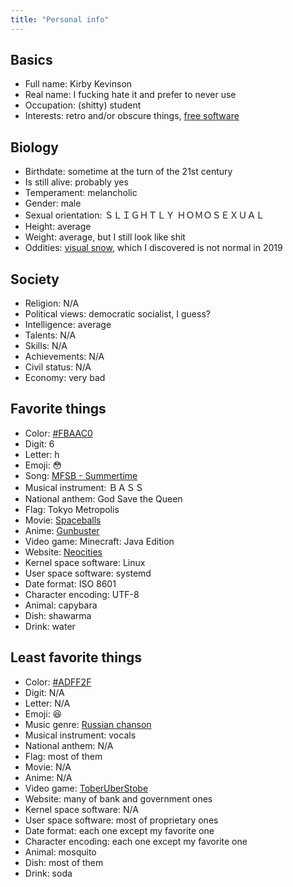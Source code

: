 ```yaml
---
title: "Personal info"
---
```


## Basics

* Full name: Kirby Kevinson
* Real name: I fucking hate it and prefer to never use
* Occupation: (shitty) student
* Interests: retro and/or obscure things, [free software]

[free software]: https://www.gnu.org/philosophy/free-sw.html

## Biology

* Birthdate: sometime at the turn of the 21st century
* Is still alive: probably yes
* Temperament: melancholic
* Gender: male
* Sexual orientation: ＳＬＩＧＨＴＬＹ ＨＯＭＯＳＥＸＵＡＬ
* Height: average
* Weight: average, but I still look like shit
* Oddities: [visual snow], which I discovered is not normal in 2019

[visual snow]: https://en.wikipedia.org/wiki/Visual_snow

## Society

* Religion: N/A
* Political views: democratic socialist, I guess?
* Intelligence: average
* Talents: N/A
* Skills: N/A
* Achievements: N/A
* Civil status: N/A
* Economy: very bad

## Favorite things

* Color: [#FBAAC0]
* Digit: 6
* Letter: h
* Emoji: 😳
* Song: [MFSB - Summertime]
* Musical instrument: ＢＡＳＳ
* National anthem: God Save the Queen
* Flag: Tokyo Metropolis
* Movie: [Spaceballs]
* Anime: [Gunbuster]
* Video game: Minecraft: Java Edition
* Website: [Neocities]
* Kernel space software: Linux
* User space software: systemd
* Date format: ISO 8601
* Character encoding: UTF-8
* Animal: capybara
* Dish: shawarma
* Drink: water

[#FBAAC0]: https://duckduckgo.com/?q=%23fbaac0&ia=answer
[MFSB - Summertime]: https://www.youtube.com/watch?v=ALFWZqInoEo
[Spaceballs]: https://en.wikipedia.org/wiki/Spaceballs
[Gunbuster]: https://en.wikipedia.org/wiki/Gunbuster
[Neocities]: https://neocities.org/

## Least favorite things

* Color: [#ADFF2F]
* Digit: N/A
* Letter: N/A
* Emoji: 😆
* Music genre: [Russian chanson]
* Musical instrument: vocals
* National anthem: N/A
* Flag: most of them
* Movie: N/A
* Anime: N/A
* Video game: [ToberUberStobe]
* Website: many of bank and government ones
* Kernel space software: N/A
* User space software: most of proprietary ones
* Date format: each one except my favorite one
* Character encoding: each one except my favorite one
* Animal: mosquito
* Dish: most of them
* Drink: soda

[#ADFF2F]: https://duckduckgo.com/?q=%23adff2f&ia=answer
[Russian chanson]: https://en.wikipedia.org/wiki/Russian_chanson
[ToberUberStobe]: https://kirbykevinson.itch.io/toberuberstobe
